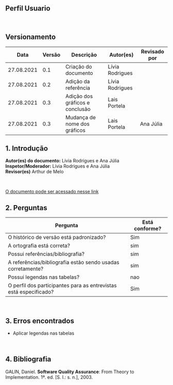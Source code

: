 ## Perfil Usuario

<br/>

## Versionamento

Data | Versão | Descrição | Autor(es) | Revisado por
 -- | -- | -- | -- | --
 27.08.2021 | 0.1 | Criação do documento | Lívia Rodrigues |
 27.08.2021 | 0.2 | Adição da referência | Lívia Rodrigues |
27.08.2021 | 0.3 | Adição dos gráficos e conclusão | Lais Portela |
27.08.2021 | 0.3 | Mudança de nome dos gráficos | Lais Portela | Ana Júlia

## 1. Introdução

<b>Autor(es) do documento:</b> Lívia Rodrigues e Ana Júlia<br>
<b>Inspetor/Moderador:</b> Lívia Rodrigues e Ana Júlia<br>
<b>Revisor(es)</b> Arthur de Melo <br>

<br/>

<a href="https://interacao-humano-computador.github.io/2021.1-Semob-DF/#/pages/perfil-usuario">O documento pode ser acessado nesse link</a>

## 2. Perguntas

| Pergunta                                                           | Está conforme? |
| ------------------------------------------------------------------ | -------------- |
| O histórico de versão está padronizado?                            | Sim            |
| A ortografia está correta?                                         | sim            |
| Possui referências/bibliografia?                                   | sim            |
| A referências/bibliografia estão sendo usadas corretamente?        | sim            |
| Possui legendas nas tabelas?                                       | nao            |
| O perfil dos participantes para as entrevistas está especificado?  | Sim            |

<br/>

## 3. Erros encontrados

- Aplicar legendas nas tabelas

<br/>

## 4. Bibliografia

GALIN, Daniel. <b>Software Quality Assurance</b>: From Theory to Implementation. 1ª. ed. [S. l.: s. n.], 2003.
